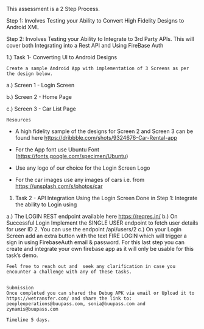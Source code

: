 This assessment is a 2 Step Process. 
 
Step 1: Involves Testing your Ability to Convert High Fidelity Designs to Android XML 
 
Step 2:  Involves Testing your Ability to Integrate to 3rd Party APIs. This will cover both Integrating into a Rest API and Using FireBase Auth  
 
1.) Task 1- Converting UI to Android Designs 
 
	Create a sample Android App with implementation of 3 Screens as per the design below. 
	 
a.) Screen 1 - Login Screen 

 
b.) Screen 2 - Home Page 
		 

 
		 
		 
c.) Screen 3 - Car List Page 

 
	 
	Resources 
- A high fidelity sample of the designs for Screen 2 and Screen 3 can be found here https://dribbble.com/shots/9324676-Car-Rental-app 
		 
- For the App font use Ubuntu Font (https://fonts.google.com/specimen/Ubuntu) 
- Use any logo  of our choice for the Login Screen Logo 
- For the car images use any images of cars i.e. from https://unsplash.com/s/photos/car 
	 
	 
1. Task 2 - API Integration 
 Using the Login Screen Done in Step 1: Integrate the ability to Login using 
 
a.) The LOGIN REST endpoint available here https://reqres.in/ 
b.) On Successful Login Implement the SINGLE USER endpoint to fetch user details for user ID 2. You can use the endpoint /api/users/2 
c.) On your Login Screen add an extra button with the text FIRE LOGIN which will trigger a sign in using FirebaseAuth email & password. 
	For this last step you can create and integrate your own firebase app as it will only be usable for this task’s demo. 
	 
	 
	 
	Feel free to reach out and  seek any clarification in case you encounter a challenge with any of these tasks. 
	 
	 
	Submission 
	Once completed you can shared the Debug APK via email or Upload it to https://wetransfer.com/ and share the link to: peopleoperations@buupass.com, sonia@buupass.com and zynamis@buupass.com  
	 
	Timeline 5 days.  
